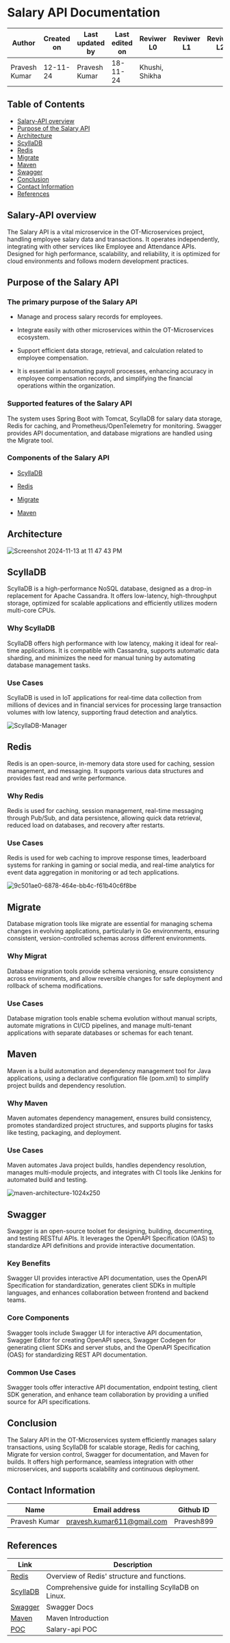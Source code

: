 
# Salary API Documentation

| **Author** | **Created on** | **Last updated by** | **Last edited on** | **Reviwer L0** |**Reviwer L1** |**Reviwer L2** |
|------------|----------------|----------------------|---------------------|---------------|---------------|---------------|
| Pravesh Kumar      | 12-11-24      | Pravesh Kumar             | 18-11-24           | Khushi, Shikha  | | |

## Table of Contents
- [Salary-API overview](#salary-api-overview)
- [Purpose of the Salary API](#purpose-of-the-salary-api)
- [Architecture](#architecture)
- [ScyllaDB](#scylladb)
- [Redis](#redis)
- [Migrate](#migrate)
- [Maven](#maven)
- [Swagger](#swagger)
- [Conclusion](#conclusion)
- [Contact Information](#contact-information)
- [References](#references)

  
## Salary-API overview

The Salary API is a vital microservice in the OT-Microservices project, handling employee salary data and transactions. It operates independently, integrating with other services like Employee and Attendance APIs. Designed for high performance, scalability, and reliability, it is optimized for cloud environments and follows modern development practices.

## Purpose of the Salary API

### The primary purpose of the Salary API

- Manage and process salary records for employees.

- Integrate easily with other microservices within the OT-Microservices ecosystem.
  
- Support efficient data storage, retrieval, and calculation related to employee compensation.
  
- It is essential in automating payroll processes, enhancing accuracy in employee compensation records, and simplifying the financial operations within the organization.

### Supported features of the Salary API

The system uses Spring Boot with Tomcat, ScyllaDB for salary data storage, Redis for caching, and Prometheus/OpenTelemetry for monitoring. Swagger provides API documentation, and database migrations are handled using the Migrate tool.

### Components of the Salary API

- [ScyllaDB](https://www.scylladb.com/)

- [Redis](https://redis.io/)

- [Migrate](https://github.com/golang-migrate/migrate)

- [Maven](https://maven.apache.org/)

## Architecture

![Screenshot 2024-11-13 at 11 47 43 PM](https://github.com/user-attachments/assets/4b74d22c-97f8-4d12-8636-e75c9c04d350)

## ScyllaDB

ScyllaDB is a high-performance NoSQL database, designed as a drop-in replacement for Apache Cassandra. It offers low-latency, high-throughput storage, optimized for scalable applications and efficiently utilizes modern multi-core CPUs.

### Why ScyllaDB

ScyllaDB offers high performance with low latency, making it ideal for real-time applications. It is compatible with Cassandra, supports automatic data sharding, and minimizes the need for manual tuning by automating database management tasks.

### Use Cases

ScyllaDB is used in IoT applications for real-time data collection from millions of devices and in financial services for processing large transaction volumes with low latency, supporting fraud detection and analytics.
  
![ScyllaDB-Manager](https://github.com/user-attachments/assets/4d7403a8-d947-4390-bf26-d1d032302498)

## Redis

Redis is an open-source, in-memory data store used for caching, session management, and messaging. It supports various data structures and provides fast read and write performance.

### Why Redis

Redis is used for caching, session management, real-time messaging through Pub/Sub, and data persistence, allowing quick data retrieval, reduced load on databases, and recovery after restarts.

### Use Cases

Redis is used for web caching to improve response times, leaderboard systems for ranking in gaming or social media, and real-time analytics for event data aggregation in monitoring or ad tech applications.

![9c501ae0-6878-464e-bb4c-f61b40c6f8be](https://github.com/user-attachments/assets/0c103a35-b906-4df0-84ce-00bc03f7d3c6)

## Migrate

Database migration tools like migrate are essential for managing schema changes in evolving applications, particularly in Go environments, ensuring consistent, version-controlled schemas across different environments.

### Why Migrat

Database migration tools provide schema versioning, ensure consistency across environments, and allow reversible changes for safe deployment and rollback of schema modifications.

### Use Cases

Database migration tools enable schema evolution without manual scripts, automate migrations in CI/CD pipelines, and manage multi-tenant applications with separate databases or schemas for each tenant.

## Maven

Maven is a build automation and dependency management tool for Java applications, using a declarative configuration file (pom.xml) to simplify project builds and dependency resolution.

### Why Maven

Maven automates dependency management, ensures build consistency, promotes standardized project structures, and supports plugins for tasks like testing, packaging, and deployment.

### Use Cases


Maven automates Java project builds, handles dependency resolution, manages multi-module projects, and integrates with CI tools like Jenkins for automated build and testing.

![maven-architecture-1024x250](https://github.com/user-attachments/assets/33814d03-39b7-4e99-bb55-e5173eb61dfe)

## Swagger

Swagger is an open-source toolset for designing, building, documenting, and testing RESTful APIs. It leverages the OpenAPI Specification (OAS) to standardize API definitions and provide interactive documentation.

### Key Benefits

Swagger UI provides interactive API documentation, uses the OpenAPI Specification for standardization, generates client SDKs in multiple languages, and enhances collaboration between frontend and backend teams.
  
### Core Components

Swagger tools include Swagger UI for interactive API documentation, Swagger Editor for creating OpenAPI specs, Swagger Codegen for generating client SDKs and server stubs, and the OpenAPI Specification (OAS) for standardizing REST API documentation.

### Common Use Cases

Swagger tools offer interactive API documentation, endpoint testing, client SDK generation, and enhance team collaboration by providing a unified source for API specifications.

## Conclusion

The Salary API in the OT-Microservices system efficiently manages salary transactions, using ScyllaDB for scalable storage, Redis for caching, Migrate for version control, Swagger for documentation, and Maven for builds. It offers high performance, seamless integration with other microservices, and supports scalability and continuous deployment.


## Contact Information

| **Name** | **Email address**            | **Github ID**
|----------|-------------------------------|-------------------|
| Pravesh Kumar    |  pravesh.kumar611@gmail.com           | Pravesh899 |

## References

| **Link** | **Description**            |
|----------|-------------------------------|
| [Redis](https://medium.com/@ayushsaxena823/what-is-redis-and-how-does-it-work-cfe2853eb9a9)   |  Overview of Redis' structure and functions.          |
| [ScyllaDB](https://opensource.docs.scylladb.com/stable/getting-started/install-scylla/install-on-linux.html)   | Comprehensive guide for installing ScyllaDB on Linux. |
| [Swagger](https://swagger.io/docs/specification/v2_0/what-is-swagger/)   | Swagger Docs |
| [Maven](https://maven.apache.org/what-is-maven.html)   | Maven Introduction |
| [POC](https://github.com/avengers-p11/Documentation/blob/main/OT%20MS%20Understanding/Salary/Salary%20POC/README.md) | Salary-api POC|


